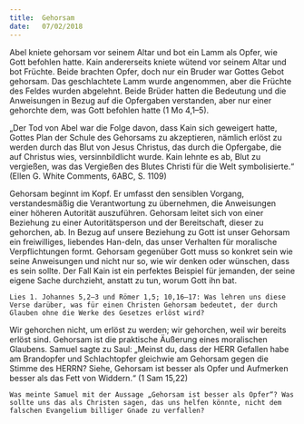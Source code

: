 ```yaml
---
title:  Gehorsam
date:   07/02/2018
---
```


Abel kniete gehorsam vor seinem Altar und bot ein Lamm als Opfer, wie Gott befohlen hatte. Kain andererseits kniete wütend vor seinem Altar und bot Früchte. Beide brachten Opfer, doch nur ein Bruder war Gottes Gebot gehorsam. Das geschlachtete Lamm wurde angenommen, aber die Früchte des Feldes wurden abgelehnt. Beide Brüder hatten die Bedeutung und die Anweisungen in Bezug auf die Opfergaben verstanden, aber nur einer gehorchte dem, was Gott befohlen hatte (1 Mo 4,1–5). 

„Der Tod von Abel war die Folge davon, dass Kain sich geweigert hatte, Gottes Plan der Schule des Gehorsams zu akzeptieren, nämlich erlöst zu werden durch das Blut von Jesus Christus, das durch die Opfergabe, die auf Christus wies, versinnbildlicht wurde. Kain lehnte es ab, Blut zu vergießen, was das Vergießen des Blutes Christi für die Welt symbolisierte.“ (Ellen G. White Comments, 6ABC, S. 1109) 

Gehorsam beginnt im Kopf. Er umfasst den sensiblen Vorgang, verstandesmäßig die Verantwortung zu übernehmen, die Anweisungen einer höheren Autorität auszuführen. Gehorsam leitet sich von einer Beziehung zu einer Autoritätsperson und der Bereitschaft, dieser zu gehorchen, ab. In Bezug auf unsere Beziehung zu Gott ist unser Gehorsam ein freiwilliges, liebendes Han-deln, das unser Verhalten für moralische Verpflichtungen formt. Gehorsam gegenüber Gott muss so konkret sein wie seine Anweisungen und nicht nur so, wie wir denken oder wünschen, dass es sein sollte. Der Fall Kain ist ein perfektes Beispiel für jemanden, der seine eigene Sache durchzieht, anstatt zu tun, worum Gott ihn bat. 

`Lies 1. Johannes 5,2–3 und Römer 1,5; 10,16–17: Was lehren uns diese Verse darüber, was für einen Christen Gehorsam bedeutet, der durch Glauben ohne die Werke des Gesetzes erlöst wird?` 

Wir gehorchen nicht, um erlöst zu werden; wir gehorchen, weil wir bereits erlöst sind. Gehorsam ist die praktische Äußerung eines moralischen Glaubens. Samuel sagte zu Saul: „Meinst du, dass der HERR Gefallen habe am Brandopfer und Schlachtopfer gleichwie am Gehorsam gegen die Stimme des HERRN? Siehe, Gehorsam ist besser als Opfer und Aufmerken besser als das Fett von Widdern.“ (1 Sam 15,22) 

`Was meinte Samuel mit der Aussage „Gehorsam ist besser als Opfer“? Was sollte uns das als Christen sagen, das uns helfen könnte, nicht dem falschen Evangelium billiger Gnade zu verfallen?`